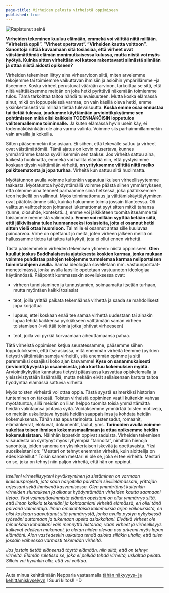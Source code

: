 ```yaml
---
page-title: Virheiden pelosta virheistä oppimiseen
published: true
---
```




![Rapistunut seinä]({{site.baseurl}}/uploaded-images/rajattu-rapistunut-seina.jpeg)

**Virheiden tekeminen kuuluu elämään, emmekä voi välttää niitä millään. ”Virheistä oppii”. ”Virheet opettavat”. ”Virheiden kautta voittoon”. Sanontoja riittää kuvaamaan sitä tosiasiaa, että virheet ovat väistämättömiä elämän monimutkaisessa kulussa, mutta niistä voi myös hyötyä. Kuinka sitten virheitään voi katsoa rakentavasti silmästä silmään ja ottaa niistä aidosti opikseen?**

Virheiden tekeminen liittyy aina virhearvioon siitä, miten arvelemme tekojemme tai toimiemme vaikuttavan ihmisiin ja asioihin ympärillämme –ja itseemme. Koska virheet perustuvat väärään arvioon, tarkoittaa se sitä, että niitä välttääksemme meidän on joka hetki pyrittävä näkemään toimiemme tulos. Tämä tarkoittaa taitoa nähdä tulevaisuuteen. Mutta koska elämässä ainut, mikä on loppupeleissä varmaa, on vain käsillä oleva hetki, emme yksinkertaisesti voi millään tietää tulevaisuutta. **Koska emme osaa ennustaa tai tietää tulevaa, joudumme käyttämään arviointikykyämme sen pohtimiseen mikä olisi kaikkein TODENNÄKÖISIN lopputulos valitsemallemme toiminnalle.** Ja kuten elämässä hyvin usein käy, ei todennäköisinkään ole aina varma valinta. Voimme siis parhaimmillammekin vain arvailla ja kokeilla.

Sitten pääsemmekin itse asiaan. Eli siihen, että tekevälle sattuu ja virheet ovat väistämättömiä. Tämä ajatus on kovin musertava, kunnes ymmärrämme katsoa syvällisemmin sen taakse: Jos virheitä sattuu aina, kaikesta huolimatta, emmekä voi hallita elämää niin, että pystyisimme koskaan täysin välttämään virheitä, **on yrityksemme välttää niitä melko palkitsematonta ja jopa turhaa**. Virheitä kun sattuu siitä huolimatta.

Myötätunnon avulla voimme kuitenkin vapautua ikuisen virheellisyytemme taakasta. Myötätuntoa hyödyntämällä voimme päästä siihen ymmärrykseen, että olemme aina tehneet parhaamme siinä hetkessä, joka päätöksemme teon hetkellä on vallinnut. Myös toimimattomuus ja välttämiskäyttäytyminen ovat päätöksiämme siitä, kuinka haluamme toimia jossain tilanteessa. Oli valittuun vaihtoehtoon johtaneet lukemattomat syyt sitten mitkä tahansa (tunne, olosuhde, konteksti…), emme voi jälkikäteen tuomita itseämme tai toisiamme menneistä valinnoista. **Emme voi millään syyttää ketään siitä, että jälkiviisaina tulee huomanneeksi tosiasioita, joita ei osannut hetki sitten vielä ottaa huomioon.**  Tai mille ei osannut antaa sille kuuluvaa painoarvoa. Virhe on opettanut jo meitä, joten virheen jälkeen meillä on hallussamme tietoa tai taitoa tai kykyä, jota ei ollut ennen virhettä.

Tästä pääsemmekin virheiden tekemisen ytimeen: niistä oppimiseen. **Olen kuullut joskus Buddhalaisesta ajatuksesta koskien karmaa, jonka mukaan voimme puhdistaa pahojen tekojemme turmelemaa karmaa neliportaisen toimintaohjeen avulla.** Samaa ideologiaa sovelletaan mm. vastuunportaat-menetelmässä, jonka avulla lapsille opetetaan vastuunoton ideologiaa käytännössä. Pääpontit kummassakin sovelluksessa ovat:

- virheen tunnistaminen ja tunnustamien, soimaamatta itseään turhaan, mutta myöntäen kaikki tosiasiat

- teot, joilla yrittää paikata tekemäänsä virhettä ja saada se mahdollisesti jopa korjattua

- lupaus, ettei koskaan enää tee samaa virhettä uudestaan tai ainakin lupaa tehdä kaikkensa pyrkiäkseen välttämään saman virheen toistamisen (=välttää toimia jotka johtivat virheeseen)

- teot, joilla voi pyrkiä korvaamaan aiheuttamaansa pahaa.

Tätä virheistä oppimisen ketjua seuratessamme, pääsemme siihen lopputulokseen, että itse asiassa, mitä enemmän virheitä teemme (pyrkien tietysti välttämään samoja virheitä), sitä enemmän opimme ja sitä paremmiksi osaajiksi koko ajan kasvamme! **Kyse on sananmukaisesti (arviointi)kyvystä ja osaamisesta, joka karttuu kokemuksen myötä.** Arviointikykyään kannattaa tietysti pääasiassa kasvattaa opiskelemalla ja yleissivistystään lisäämällä, mutta nekään eivät sellaisenaan kartuta taitoa hyödyntää elämässä sattuvia virheitä.

Myös toisten virheistä voi ottaa oppia. Tästä syystä esimerkiksi historian tunteminen on tärkeää. Toisten virheistä oppiminen vaatii kuitenkin vahvaa myötätuntoa, sillä meidän on liian helppo tuomita toisia ymmärtämättä heidän valintaansa johtavia syitä. Voidaksemme ymmärtää toisten motiiveja, on meidän uskallettava hypätä heidän saappaisiinsa ja kohdata heidän kokemuksensa. Tähän saa apua tarinoista. Lastensadut, romaanit, elämänkerrat, elokuvat, dokumentit, laulut, yms. **Tarinoiden avulla voimme sukeltaa toisen ihmisen kokemusmaailmaan ja ottaa opiksemme heidän kokemuksistaan.** Näinhän lapsetkin oppivat saduista.
Virheiden tekemisen viisaudesta on syntynyt myös lyhyempiä ”tarinoita”, nimittäin hienoja sanontoja, joiden sanoma on yksinkertaisen iskevää ja opettavaista. Yksi suosikeistani on: ”Mestari on tehnyt enemmän virheitä, kuin aloittelija on edes kokeillut.” Toisin sanoen mestari ei ole se, joka ei tee virheitä. Mestari on se, joka on tehnyt niin paljon virheitä, että hän on oppinut.

___

_Itselleni virheellisyyteni hyväksyminen ja sietäminen on varmaan ikuisuusprojekti, jota saan harjoitella päivittäin siviilielämässäni, yrittäjän arjessani sekä ihmisenä kasvamisessa. Olen ymmärtänyt kuitenkin virheiden siunauksen ja alkanut hyödyntämään virheiden kautta saamaani tietoa. Yksi voimauttavimmista elämän opeistani on ollut ymmärrys siitä, että ilman kaikkia tekemiäni ja kohtaamiani virheitä elämässä, en olisi tänä päivänä valmentaja. Ilman omakohtaisia kokemuksia arjen vaikeuksista, en olisi koskaan saavuttanut sitä ymmärrystä, jonka avulla pystyn nykyisessä työssäni auttamaan ja tukemaan upeita asiakkaitani. Eivätkä virheet ole minunkaan kohdallani vain mennyttä historiaa, vaan virheet ja virheellisyys kulkevat edelleen mukanani, ja oletan niiden olevan osa arkeani myös lopun elämääni. Aion vast’edeskin uskaltaa tehdä asioita silläkin uhalla, että tulen jossain vaiheessa varmasti tekemään virheitä._

_Jos jostain tietää eläneensä täyttä elämään, niin siitä, että on tehnyt virheitä.
Elämän ruletissa se, joka ei pelkää tehdä virheitä, uskaltaa pelata. Silloin voi hyvinkin olla, että voi voittaa._

___

Auta minua kehittämään Nepparia vastaamalla
[tähän näkyvyys- ja kehittämiskyselyyn](https://docs.google.com/forms/d/176dqWqr1rtptN2gY9Z10OUQjiLbrq1T9Zu-S_kPgq-U/viewform) ! 
Suuri kiitos!! =D

___
